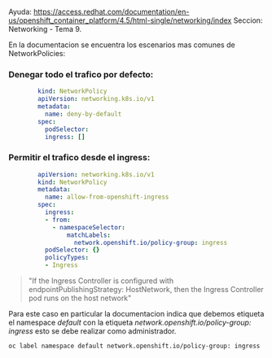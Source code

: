 Ayuda: https://access.redhat.com/documentation/en-us/openshift_container_platform/4.5/html-single/networking/index
Seccion: Networking - Tema 9.

En la documentacion se encuentra los escenarios mas comunes de NetworkPolicies:

### Denegar todo el trafico por defecto:

```yaml
        kind: NetworkPolicy
        apiVersion: networking.k8s.io/v1
        metadata:
          name: deny-by-default
        spec:
          podSelector:
          ingress: []
```

### Permitir el trafico desde el ingress:

```yaml
        apiVersion: networking.k8s.io/v1
        kind: NetworkPolicy
        metadata:
          name: allow-from-openshift-ingress
        spec:
          ingress:
          - from:
            - namespaceSelector:
                matchLabels:
                  network.openshift.io/policy-group: ingress
          podSelector: {}
          policyTypes:
          - Ingress
```
> "If the Ingress Controller is configured with endpointPublishingStrategy: HostNetwork, then the Ingress Controller pod runs on the host network"

Para este caso en particular la documentacion indica que debemos etiqueta el namespace *default* con la etiqueta *network.openshift.io/policy-group: ingress* esto se debe realizar como administrador.

```
oc label namespace default network.openshift.io/policy-group: ingress
```
